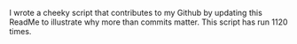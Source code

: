 I wrote a cheeky script that contributes to my Github by updating this ReadMe to illustrate why more than commits matter. This script has run 1120 times.